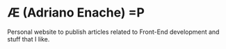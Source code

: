 # Æ (Adriano Enache) =P
Personal website to publish articles related to Front-End development and stuff that I like.
